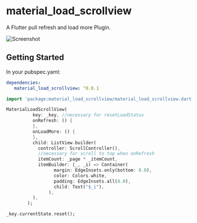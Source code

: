# material_load_scrollview

A Flutter pull refresh and load more Plugin.

![Screenshot](https://raw.githubusercontent.com/crazecoder/material_load_scrollview/master/screenshots/view.gif)

## Getting Started

In your pubspec.yaml:

```yaml
dependencies:
   material_load_scrollview: ^0.0.1
```

```dart
import 'package:material_load_scrollview/material_load_scrollview.dart';
```

```dart
MaterialLoadScrollView(
          key: _key, //necessary for resetLoadStatus
          onRefresh: () {
          },
          onLoadMore: () {
          },
          child: ListView.builder(
            controller: ScrollController(),
            //necessary for scroll to top when onRefresh
            itemCount: _page * _itemCount,
            itemBuilder: (_, _i) => Container(
                  margin: EdgeInsets.only(bottom: 8.0),
                  color: Colors.white,
                  padding: EdgeInsets.all(8.0),
                  child: Text("$_i"),
                ),
          ),
        );

_key.currentState.reset();
```

